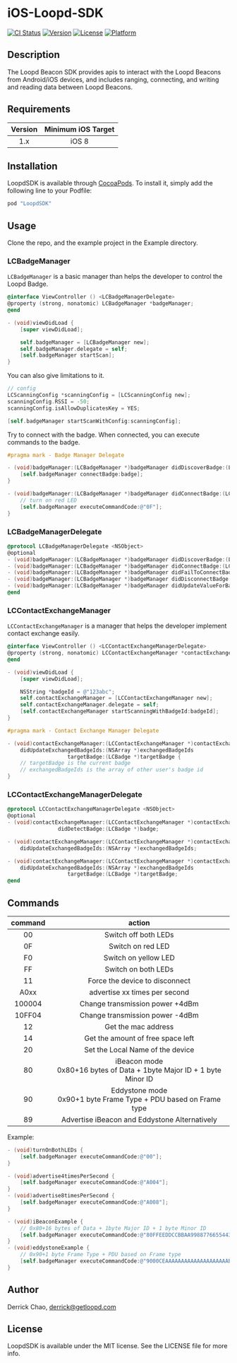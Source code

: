 # iOS-Loopd-SDK

[![CI Status](http://img.shields.io/travis/Derrick/LoopdSDK.svg?style=flat)](https://travis-ci.org/Derrick/LoopdSDK)
[![Version](https://img.shields.io/cocoapods/v/LoopdSDK.svg?style=flat)](http://cocoapods.org/pods/LoopdSDK)
[![License](https://img.shields.io/cocoapods/l/LoopdSDK.svg?style=flat)](http://cocoapods.org/pods/LoopdSDK)
[![Platform](https://img.shields.io/cocoapods/p/LoopdSDK.svg?style=flat)](http://cocoapods.org/pods/LoopdSDK)

## Description
The Loopd Beacon SDK provides apis to interact with the Loopd Beacons from Android/iOS devices, and includes ranging, connecting, and writing and reading data between Loopd Beacons.

## Requirements
| Version | Minimum iOS Target  |
|:--------------------:|:---------------------------:|
| 1.x | iOS 8 |

## Installation

LoopdSDK is available through [CocoaPods](http://cocoapods.org). To install
it, simply add the following line to your Podfile:

```ruby
pod "LoopdSDK"
```

## Usage
Clone the repo, and the example project in the Example directory.
### LCBadgeManager
`LCBadgeManager` is a basic manager than helps the developer to control the Loopd Badge.
```objective-c
@interface ViewController () <LCBadgeManagerDelegate>
@property (strong, nonatomic) LCBadgeManager *badgeManager;
@end

- (void)viewDidLoad {
    [super viewDidLoad];

    self.badgeManager = [LCBadgeManager new];
    self.badgeManager.delegate = self;
    [self.badgeManager startScan];
}
```
You can also give limitations to it.
```objective-c
// config
LCScanningConfig *scanningConfig = [LCScanningConfig new];
scanningConfig.RSSI = -50;
scanningConfig.isAllowDuplicatesKey = YES;

[self.badgeManager startScanWithConfig:scanningConfig];
```

Try to connect with the badge.
When connected, you can execute commands to the badge.
```objective-c
#pragma mark - Badge Manager Delegate

- (void)badgeManager:(LCBadgeManager *)badgeManager didDiscoverBadge:(LCBadge *)badge {
    [self.badgeManager connectBadge:badge];
}

- (void)badgeManager:(LCBadgeManager *)badgeManager didConnectBadge:(LCBadge *)badge {
    // turn on red LED
    [self.badgeManager executeCommandCode:@"0F"];
}
```


### LCBadgeManagerDelegate
```objective-c
@protocol LCBadgeManagerDelegate <NSObject>
@optional
- (void)badgeManager:(LCBadgeManager *)badgeManager didDiscoverBadge:(LCBadge *)badge;
- (void)badgeManager:(LCBadgeManager *)badgeManager didConnectBadge:(LCBadge *)badge;
- (void)badgeManager:(LCBadgeManager *)badgeManager didFailToConnectBadge:(LCBadge *)badge error:(NSError *)error;
- (void)badgeManager:(LCBadgeManager *)badgeManager didDisconnectBadge:(LCBadge *)badge error:(NSError *)error;
- (void)badgeManager:(LCBadgeManager *)badgeManager didUpdateValueForBadge:(LCBadge *)badge;
@end
```

### LCContactExchangeManager
`LCContactExchangeManager` is a manager that helps the developer implement contact exchange easily.
```objective-c
@interface ViewController () <LCContactExchangeManagerDelegate>
@property (strong, nonatomic) LCContactExchangeManager *contactExchangeManager;
@end

- (void)viewDidLoad {
    [super viewDidLoad];

    NSString *badgeId = @"123abc";
    self.contactExchangeManager = [LCContactExchangeManager new];
    self.contactExchangeManager.delegate = self;
    [self.contactExchangeManager startScanningWithBadgeId:badgeId];
}

#pragma mark - Contact Exchange Manager Delegate

- (void)contactExchangeManager:(LCContactExchangeManager *)contactExchangeManager
    didUpdateExchangedBadgeIds:(NSArray *)exchangedBadgeIds
                   targetBadge:(LCBadge *)targetBadge {
    // targetBadge is the current badge
    // exchangedBadgeIds is the array of other user's badge id
}

```
### LCContactExchangeManagerDelegate
```objective-c
@protocol LCContactExchangeManagerDelegate <NSObject>
@optional
- (void)contactExchangeManager:(LCContactExchangeManager *)contactExchangeManager
                didDetectBadge:(LCBadge *)badge;

- (void)contactExchangeManager:(LCContactExchangeManager *)contactExchangeManager
    didUpdateExchangedBadgeIds:(NSArray *)exchangedBadgeIds;

- (void)contactExchangeManager:(LCContactExchangeManager *)contactExchangeManager
    didUpdateExchangedBadgeIds:(NSArray *)exchangedBadgeIds
                   targetBadge:(LCBadge *)targetBadge;
@end
```

## Commands
| command | action  |
|:-------:|:-------:|
| 00 | Switch off both LEDs |
| 0F | Switch on red LED |
| F0 | Switch on yellow LED |
| FF | Switch on both LEDs |
| 11 | Force the device to disconnect |
| A0xx | advertise xx times per second |
| 100004 | Change transmission power +4dBm |
| 10FF04 | Change transmission power -4dBm |
| 12 |  Get the mac address |
| 14 |  Get the amount of free space left |
| 20 |  Set the Local Name of the device |
| 80 |  iBeacon mode <br /> 0x80+16 bytes of Data + 1byte Major ID + 1 byte Minor ID |
| 90 |  Eddystone mode <br /> 0x90+1 byte Frame Type + PDU based on Frame type |
| 89 |  Advertise iBeacon and Eddystone Alternatively |


Example:
```objective-c
- (void)turnOnBothLEDs {
    [self.badgeManager executeCommandCode:@"00"];
}

- (void)advertise4timesPerSecond {
    [self.badgeManager executeCommandCode:@"A004"];
}
- (void)advertise8timesPerSecond {
    [self.badgeManager executeCommandCode:@"A008"];
}

- (void)iBeaconExample {
    // 0x80+16 bytes of Data + 1byte Major ID + 1 byte Minor ID
    [self.badgeManager executeCommandCode:@"80FFEEDDCCBBAA99887766554433221100ABCD"];
}
- (void)eddystoneExample {
    // 0x90+1 byte Frame Type + PDU based on Frame type
    [self.badgeManager executeCommandCode:@"9000CEAAAAAAAAAAAAAAAAAAAABBBBBBBBBBBB"];
}
```

## Author

Derrick Chao, derrick@getloopd.com

## License

LoopdSDK is available under the MIT license. See the LICENSE file for more info.
